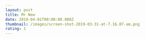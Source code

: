 ```yaml
---
layout: post
title: Mr New
date: 2019-04-01T00:00:00.000Z
thumbnail: /images/screen-shot-2019-03-31-at-7.16.07-am.png
rating: 1
---
```


